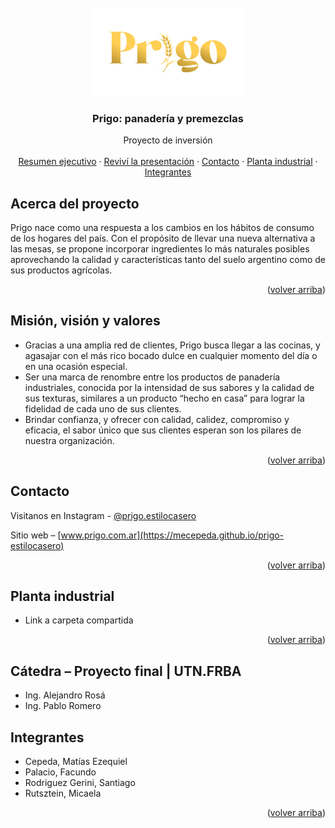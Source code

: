 <div id="top"></div>
<!--
*** Thanks for checking out the Best-README-Template. If you have a suggestion
*** that would make this better, please fork the repo and create a pull request
*** or simply open an issue with the tag "enhancement".
*** Don't forget to give the project a star!
*** Thanks again! Now go create something AMAZING! :D
-->



<!-- PROJECT SHIELDS -->
<!--
*** I'm using markdown "reference style" links for readability.
*** Reference links are enclosed in brackets [ ] instead of parentheses ( ).
*** See the bottom of this document for the declaration of the reference variables
*** for contributors-url, forks-url, etc. This is an optional, concise syntax you may use.
*** https://www.markdownguide.org/basic-syntax/#reference-style-links
-->


<!-- PROJECT LOGO -->
<br />
<div align="center">
  <a href="https://mecepeda.github.io/prigo-estilocasero/">
    <img src="prigo-website/src/assets/images/prigo-logo-banner.png" alt="Logo" width="240" height="auto">
  </a>

<h3 align="center">Prigo: panadería y premezclas</h3>

  <p align="center">
    Proyecto de inversión
    <br />
    <br />
    <a href="https://drive.google.com/file/d/1PLDeBOdSIlyrEh0oqoMjwC94PaO_JVxa/view?usp=sharing">Resumen ejecutivo</a>
    ·
    <a href="https://www.canva.com/design/DAEtRUw5jSs/K0mrUIlHAPGLiVQPEuZm6w/view?utm_content=DAEtRUw5jSs&utm_campaign=designshare&utm_medium=link&utm_source=sharebutton">Reviví la presentación</a>
    ·
    <a href="#contacto">Contacto</a>
    ·
    <a href="#planta-industrial">Planta industrial</a>
    ·
    <a href="#integrantes">Integrantes</a>
  </p>
</div>



<!-- ABOUT THE PROJECT -->
## Acerca del proyecto

Prigo nace como una respuesta a los cambios en los hábitos de consumo de los hogares del país. Con el propósito de llevar una nueva alternativa a las mesas, se propone incorporar ingredientes lo más naturales posibles aprovechando la calidad y características tanto del suelo argentino como de sus productos agrícolas.

<p align="right">(<a href="#top">volver arriba</a>)</p>

## Misión, visión y valores

* Gracias a una amplia red de clientes, Prigo busca llegar a las cocinas, y agasajar con el más rico bocado dulce en cualquier momento del día o en una ocasión especial.
* Ser una marca de renombre entre los productos de panadería industriales, conocida por la intensidad de sus sabores y la calidad de sus texturas, similares a un producto “hecho en casa” para lograr la fidelidad de cada uno de sus clientes.
* Brindar confianza, y ofrecer con calidad, calidez, compromiso y eficacia, el sabor único que sus clientes esperan son los pilares de nuestra organización.

<p align="right">(<a href="#top">volver arriba</a>)</p>

<!-- CONTACT -->
## Contacto

Visitanos en Instagram - [@prigo.estilocasero](https://instagram.com/prigo.estilocasero)

Sitio web – [www.prigo.com.ar](https://mecepeda.github.io/prigo-estilocasero)

<p align="right">(<a href="#top">volver arriba</a>)</p>

## Planta industrial

* Link a carpeta compartida

<p align="right">(<a href="#top">volver arriba</a>)</p>


## Cátedra – Proyecto final | UTN.FRBA

* Ing. Alejandro Rosá
* Ing. Pablo Romero


<!-- ACKNOWLEDGMENTS -->
## Integrantes

* Cepeda, Matías Ezequiel
* Palacio, Facundo
* Rodriguez Gerini, Santiago
* Rutsztein, Micaela

<p align="right">(<a href="#top">volver arriba</a>)</p>



<!-- MARKDOWN LINKS & IMAGES -->
<!-- https://www.markdownguide.org/basic-syntax/#reference-style-links -->
[contributors-shield]: https://img.shields.io/github/contributors/github_username/repo_name.svg?style=for-the-badge
[contributors-url]: https://github.com/github_username/repo_name/graphs/contributors
[forks-shield]: https://img.shields.io/github/forks/github_username/repo_name.svg?style=for-the-badge
[forks-url]: https://github.com/github_username/repo_name/network/members
[stars-shield]: https://img.shields.io/github/stars/github_username/repo_name.svg?style=for-the-badge
[stars-url]: https://github.com/github_username/repo_name/stargazers
[issues-shield]: https://img.shields.io/github/issues/github_username/repo_name.svg?style=for-the-badge
[issues-url]: https://github.com/github_username/repo_name/issues
[license-shield]: https://img.shields.io/github/license/github_username/repo_name.svg?style=for-the-badge
[license-url]: https://github.com/github_username/repo_name/blob/master/LICENSE.txt
[linkedin-shield]: https://img.shields.io/badge/-LinkedIn-black.svg?style=for-the-badge&logo=linkedin&colorB=555
[linkedin-url]: https://linkedin.com/in/linkedin_username
[product-screenshot]: images/screenshot.png
